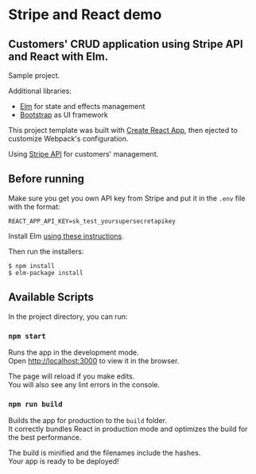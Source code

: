 # Stripe and React demo
## Customers' CRUD application using Stripe API and React with Elm.

Sample project.

Additional libraries:

* [Elm](http://www.elm-lang.org/) for state and effects management
* [Bootstrap](http://getbootstrap.com/) as UI framework

This project template was built with [Create React App](https://github.com/facebookincubator/create-react-app), then ejected to customize Webpack's configuration.

Using [Stripe API](https://stripe.com/docs/api#list_customers) for customers' management.

## Before running

Make sure you get you own API key from Stripe and put it in the `.env` file with the format:

```
REACT_APP_API_KEY=sk_test_yoursupersecretapikey
```

Install Elm [using these instructions](https://guide.elm-lang.org/install.html).

Then run the installers:

```
$ npm install
$ elm-package install
```

## Available Scripts

In the project directory, you can run:

### `npm start`

Runs the app in the development mode.<br>
Open [http://localhost:3000](http://localhost:3000) to view it in the browser.

The page will reload if you make edits.<br>
You will also see any lint errors in the console.

### `npm run build`

Builds the app for production to the `build` folder.<br>
It correctly bundles React in production mode and optimizes the build for the best performance.

The build is minified and the filenames include the hashes.<br>
Your app is ready to be deployed!
